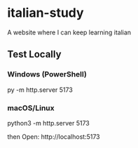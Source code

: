 # italian-study
A website where I can keep learning italian

## Test Locally
### Windows (PowerShell)
py -m http.server 5173
### macOS/Linux
python3 -m http.server 5173

then Open: http://localhost:5173

